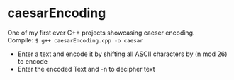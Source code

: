 # caesarEncoding

One of my first ever C++ projects showcasing caeser encoding.<br>
Compile: ```$ g++ caesarEncoding.cpp -o caesar```

- Enter a text and encode it by shifting all ASCII characters by (n mod 26) to encode
- Enter the encoded Text and -n to decipher text
